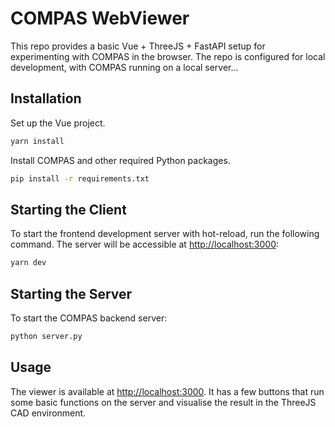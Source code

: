 # COMPAS WebViewer

This repo provides a basic Vue + ThreeJS + FastAPI setup for experimenting with COMPAS in the browser.
The repo is configured for local development, with COMPAS running on a local server...

## Installation

Set up the Vue project.

```bash
yarn install
```

Install COMPAS and other required Python packages.

```bash
pip install -r requirements.txt
```

## Starting the Client

To start the frontend development server with hot-reload, run the following command. The server will be accessible at [http://localhost:3000](http://localhost:3000):

```bash
yarn dev
```

## Starting the Server

To start the COMPAS backend server:

```bash
python server.py
```

## Usage

The viewer is available at [http://localhost:3000](http://localhost:3000).
It has a few buttons that run some basic functions on the server and visualise the result in the ThreeJS CAD environment.
